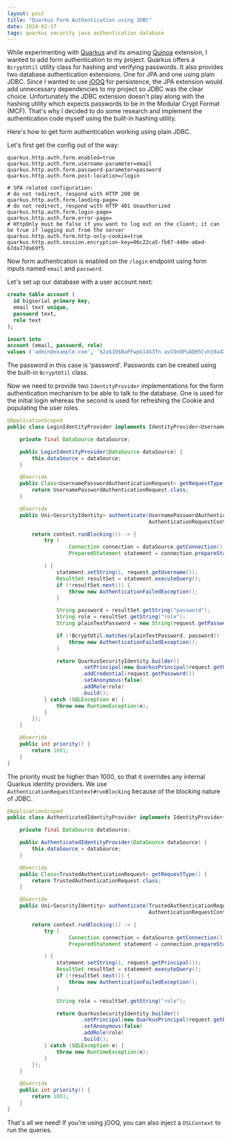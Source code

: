 ```yaml
---
layout: post
title: "Quarkus Form Authentication using JDBC"
date: 2024-02-17
tags: quarkus security java authentication database
---
```


While experimenting with [Quarkus](https://quarkus.io/) and its amazing
[Quinoa](https://quarkus.io/extensions/io.quarkiverse.quinoa/quarkus-quinoa/) extension,
I wanted to add form authentication to my project.
Quarkus offers a `BcryptUtil` utility class for hashing and verifying passwords. It also
provides two database authentication extensions. One for JPA and one using plain JDBC.
Since I wanted to use [jOOQ](https://www.jooq.org/) for persistence, the JPA extension
would add unnecessary dependencies to my project so JDBC was the clear choice.
Unfortunately the JDBC extension doesn't play along with the hashing utility which
expects passwords to be in the Modular Crypt Format (MCF). That's why I decided to
do some research and implement the authentication code myself using the built-in hashing
utility.

Here's how to get form authentication working using plain JDBC.

Let's first get the config out of the way:

```properties
quarkus.http.auth.form.enabled=true
quarkus.http.auth.form.username-parameter=email
quarkus.http.auth.form.password-parameter=password
quarkus.http.auth.form.post-location=/login

# SPA related configuration:
# do not redirect, respond with HTTP 200 OK
quarkus.http.auth.form.landing-page=
# do not redirect, respond with HTTP 401 Unauthorized
quarkus.http.auth.form.login-page=
quarkus.http.auth.form.error-page=
# HttpOnly must be false if you want to log out on the client; it can be true if logging out from the server
quarkus.http.auth.form.http-only-cookie=true
quarkus.http.auth.session.encryption-key=06c22ca5-fb87-440e-a6ed-67da77da69f5
```

Now form authentication is enabled on the `/login` endpoint using form inputs
named `email` and `password`.

Let's set up our database with a user account next:

```sql
create table account (
  id bigserial primary key,
  email text unique,
  password text,
  role text
);

insert into
account (email, password, role)
values ('admin@example.com', '$2a$10$BaPFwpG14G3Tn.avCOnOPuAQH5CvhS9a4XkvspoJESjoWxNdv2ryi', 'admin');
```

The password in this case is 'password'. Passwords can be created using the built-in `BcryptUtil` class.

Now we need to provide two `IdentityProvider` implementations for the form authentication
mechanism to be able to talk to the database. One is used for the initial login
whereas the second is used for refreshing the Cookie and populating the user roles.

```java
@ApplicationScoped
public class LoginIdentityProvider implements IdentityProvider<UsernamePasswordAuthenticationRequest> {

    private final DataSource dataSource;

    public LoginIdentityProvider(DataSource dataSource) {
        this.dataSource = dataSource;
    }

    @Override
    public Class<UsernamePasswordAuthenticationRequest> getRequestType() {
        return UsernamePasswordAuthenticationRequest.class;
    }

    @Override
    public Uni<SecurityIdentity> authenticate(UsernamePasswordAuthenticationRequest request,
                                              AuthenticationRequestContext context) {

        return context.runBlocking(() -> {
            try (
                    Connection connection = dataSource.getConnection();
                    PreparedStatement statement = connection.prepareStatement("select password, role from account where email = ?");

            ) {
                statement.setString(1, request.getUsername());
                ResultSet resultSet = statement.executeQuery();
                if (!resultSet.next()) {
                    throw new AuthenticationFailedException();
                }

                String password = resultSet.getString("password");
                String role = resultSet.getString("role");
                String plainTextPassword = new String(request.getPassword().getPassword());

                if (!BcryptUtil.matches(plainTextPassword, password)) {
                    throw new AuthenticationFailedException();
                }

                return QuarkusSecurityIdentity.builder()
                        .setPrincipal(new QuarkusPrincipal(request.getUsername()))
                        .addCredential(request.getPassword())
                        .setAnonymous(false)
                        .addRole(role)
                        .build();
            } catch (SQLException e) {
                throw new RuntimeException(e);
            }
        });
    }

    @Override
    public int priority() {
        return 1001;
    }
}
```

The priority must be higher than 1000, so that it overrides any internal Quarkus
identity providers. We use `AuthenticationRequestContext#runBlocking` because of the
blocking nature of JDBC.

```java
@ApplicationScoped
public class AuthenticatedIdentityProvider implements IdentityProvider<TrustedAuthenticationRequest> {

    private final DataSource dataSource;

    public AuthenticatedIdentityProvider(DataSource dataSource) {
        this.dataSource = dataSource;
    }

    @Override
    public Class<TrustedAuthenticationRequest> getRequestType() {
        return TrustedAuthenticationRequest.class;
    }

    @Override
    public Uni<SecurityIdentity> authenticate(TrustedAuthenticationRequest request,
                                              AuthenticationRequestContext context) {

        return context.runBlocking(() -> {
            try (
                    Connection connection = dataSource.getConnection();
                    PreparedStatement statement = connection.prepareStatement("select role from account where email = ?");

            ) {
                statement.setString(1, request.getPrincipal());
                ResultSet resultSet = statement.executeQuery();
                if (!resultSet.next()) {
                    throw new AuthenticationFailedException();
                }

                String role = resultSet.getString("role");

                return QuarkusSecurityIdentity.builder()
                        .setPrincipal(new QuarkusPrincipal(request.getPrincipal()))
                        .setAnonymous(false)
                        .addRole(role)
                        .build();
            } catch (SQLException e) {
                throw new RuntimeException(e);
            }
        });
    }

    @Override
    public int priority() {
        return 1001;
    }
}
```

That's all we need! If you're using jOOQ, you can also inject a `DSLContext` to run the queries.
